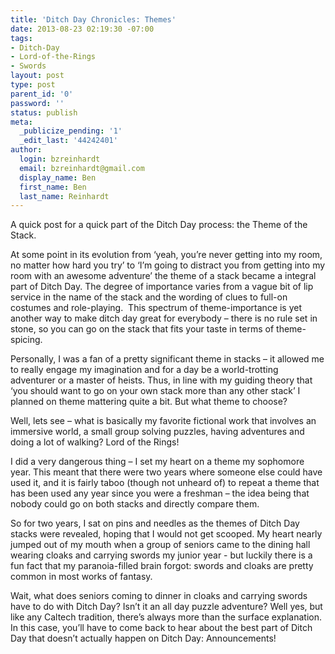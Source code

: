```yaml
---
title: 'Ditch Day Chronicles: Themes'
date: 2013-08-23 02:19:30 -07:00
tags:
- Ditch-Day
- Lord-of-the-Rings
- Swords
layout: post
type: post
parent_id: '0'
password: ''
status: publish
meta:
  _publicize_pending: '1'
  _edit_last: '44242401'
author:
  login: bzreinhardt
  email: bzreinhardt@gmail.com
  display_name: Ben
  first_name: Ben
  last_name: Reinhardt
---
```


<p>A quick post for a quick part of the Ditch Day process: the Theme of the Stack.</p>
<p>At some point in its evolution from ‘yeah, you’re never getting into my room, no matter how hard you try’ to ‘I’m going to distract you from getting into my room with an awesome adventure’ the theme of a stack became a integral part of Ditch Day. The degree of importance varies from a vague bit of lip service in the name of the stack and the wording of clues to full-on costumes and role-playing.  This spectrum of theme-importance is yet another way to make ditch day great for everybody – there is no rule set in stone, so you can go on the stack that fits your taste in terms of theme-spicing.</p>
<p>Personally, I was a fan of a pretty significant theme in stacks – it allowed me to really engage my imagination and for a day be a world-trotting adventurer or a master of heists. Thus, in line with my guiding theory that ‘you should want to go on your own stack more than any other stack’ I planned on theme mattering quite a bit. But what theme to choose?</p>
<p>Well, lets see – what is basically my favorite fictional work that involves an immersive world, a small group solving puzzles, having adventures and doing a lot of walking? Lord of the Rings!</p>
<p>I did a very dangerous thing – I set my heart on a theme my sophomore year. This meant that there were two years where someone else could have used it, and it is fairly taboo (though not unheard of) to repeat a theme that has been used any year since you were a freshman – the idea being that nobody could go on both stacks and directly compare them.</p>
<p>So for two years, I sat on pins and needles as the themes of Ditch Day stacks were revealed, hoping that I would not get scooped. My heart nearly jumped out of my mouth when a group of seniors came to the dining hall wearing cloaks and carrying swords my junior year - but luckily there is a fun fact that my paranoia-filled brain forgot: swords and cloaks are pretty common in most works of fantasy.</p>
<p>Wait, what does seniors coming to dinner in cloaks and carrying swords have to do with Ditch Day? Isn’t it an all day puzzle adventure? Well yes, but like any Caltech tradition, there’s always more than the surface explanation. In this case, you’ll have to come back to hear about the best part of Ditch Day that doesn’t actually happen on Ditch Day: Announcements!</p>
